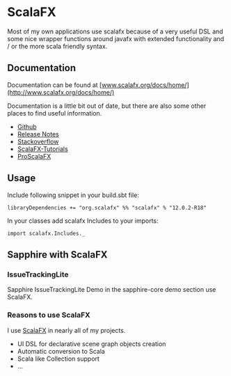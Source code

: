# ScalaFX

Most of my own applications use scalafx because of a very useful DSL and
some nice wrapper functions around javafx with extended functionality
and / or the more scala friendly syntax.

## Documentation

Documentation can be found at [www.scalafx.org/docs/home/](http://www.scalafx.org/docs/home/)

Documentation is a little bit out of date, but there are also some other
places to find useful information.

* [Github](https://github.com/scalafx/scalafx)
* [Release Notes](https://github.com/scalafx/scalafx/blob/master/notes/15.0.1-R21.md)
* [Stackoverflow](https://stackoverflow.com/search?q=scalafx)
* [ScalaFX-Tutorials](https://github.com/scalafx/ScalaFX-Tutorials)
* [ProScalaFX](https://github.com/scalafx/ProScalaFX)

## Usage

Include following snippet in your build.sbt file:

```
libraryDependencies += "org.scalafx" %% "scalafx" % "12.0.2-R18"
```

In your classes add scalafx Includes to your imports:

```
import scalafx.Includes._
```

## Sapphire with ScalaFX

### IssueTrackingLite

Sapphire IssueTrackingLite Demo in the sapphire-core demo section use ScalaFX.

### Reasons to use ScalaFX

I use [ScalaFX](http://www.scalafx.org/) in nearly all of my projects.

* UI DSL for declarative scene graph objects creation
* Automatic conversion to Scala
* Scala like Collection support
* ...


